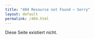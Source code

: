 ```yaml
---
title: "404 Resource not Found – Sorry"
layout: default
permalink: /404.html
---
```

Diese Seite existiert nicht.  